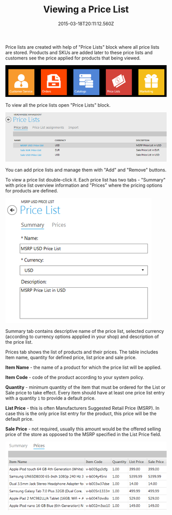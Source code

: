 ﻿---
title: Viewing a Price List
description: Viewing a Price List
layout: docs
date: 2015-03-18T20:11:12.560Z
priority: 5
---
Price lists are created with help of "Price Lists" block where all price lists are stored. Products and SKUs are added later to these price lists and customers see the price applied for products that being viewed.

<img src="../../../assets/images/docs/001-price-lists.PNG" />

To view all the price lists open "Price Lists" block.

<img src="../../../assets/images/docs/002-view-price-lists.PNG" />

You can add price lists and manage them with "Add" and "Remove" buttons.

To view a price list double-click it. Each price list has two tabs - "Summary" with price list overview information and "Prices" where the pricing options for products are defined.

<img src="../../../assets/images/docs/003-price-list.PNG" />

Summary tab contains descriptive name of the price list, selected currency (according to currency options appplied in your shop) and description of the price list.

Prices tab shows the list of products and their prices. The table includes Item name, quantity for defined price, list price and sale price.

**Item Name** - the name of a product for which the price list will be applied.

**Item Code** - code of the product according to your system policy.

**Quantity** - minimum quantity of the item that must be ordered for the List or Sale price to take effect. Every item should have at least one price list entry with a quantity `1` to provide a default price.

**List Price** - this is often Manufacturers Suggested Retail Price (MSRP). In case this is the only price list entry for the product, this price will be the default price.

**Sale Price** - not required, usually this amount would be the offered selling price of the store as opposed to the MSRP specified in the List Price field.

<img src="../../../assets/images/docs/004-products.PNG" />
